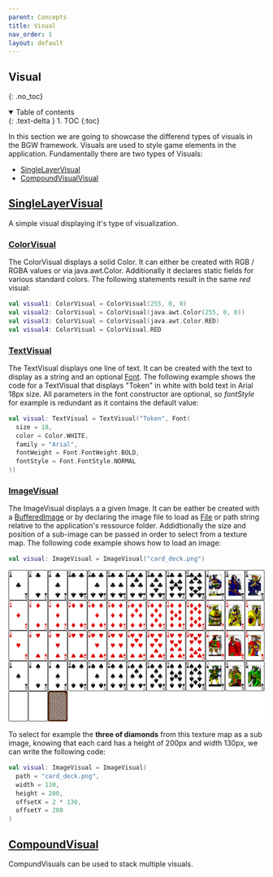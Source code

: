 ```yaml
---
parent: Concepts
title: Visual
nav_order: 1
layout: default
---
```


## Visual
{: .no_toc}
<details open markdown="block">
  <summary>
    Table of contents
  </summary>
  {: .text-delta }
1. TOC
{:toc}
</details>

In this section we are going to showcase the differend types of visuals in the BGW framework.
Visuals are used to style game elements in the application. Fundamentally there are two types of Visuals: 
 * [SingleLayerVisual](bgw/concepts/visual/visual.html#singlelayervisual)
 * [CompoundVisualVisual](bgw/concepts/visual/visual.html#compoundvisual)

## [SingleLayerVisual](/bgw/kotlin-docs/bgw-core/tools.aqua.bgw.visual/-single-layer-visual/)
A simple visual displaying it's type of visualization.

### [ColorVisual](/bgw/kotlin-docs/bgw-core/tools.aqua.bgw.visual/-color-visual/)
The ColorVisual displays a solid Color. It can either be created with RGB / RGBA values or via java.awt.Color. Additionally it declares static fields for various standard colors. The following statements result in the same *red* visual:
````kotlin
val visual1: ColorVisual = ColorVisual(255, 0, 0)
val visual2: ColorVisual = ColorVisual(java.awt.Color(255, 0, 0))
val visual3: ColorVisual = ColorVisual(java.awt.Color.RED)
val visual4: ColorVisual = ColorVisual.RED
````


### [TextVisual](/bgw/kotlin-docs/bgw-core/tools.aqua.bgw.visual/-text-visual/)
The TextVisual displays one line of text. It can be created with the text to display as a string and an optional [Font](/bgw/kotlin-docs/bgw-core/tools.aqua.bgw.util/-font/). The following example shows the code for a TextVisual that displays "Token" in white with bold text in Arial 18px size. All parameters in the font constructor are optional, so *fontStyle* for example is redundant as it contains the default value:
````kotlin
val visual: TextVisual = TextVisual("Token", Font(
  size = 18,
  color = Color.WHITE,
  family = "Arial",
  fontWeight = Font.FontWeight.BOLD,
  fontStyle = Font.FontStyle.NORMAL
))
````

### [ImageVisual](/bgw/kotlin-docs/bgw-core/tools.aqua.bgw.visual/-image-visual/)
The ImageVisual displays a a given Image. It can be eather be created with a [BufferedImage](https://docs.oracle.com/en/java/javase/11/docs/api/java.desktop/java/awt/image/BufferedImage.html) or by declaring the image file to load as [File](https://docs.oracle.com/en/java/javase/11/docs/api/java.base/java/io/File.html) or path string relative to the application's ressource folder. Addidtionally the size and position of a sub-image can be passed in order to select from a texture map. The following code example shows how to load an image:
````kotlin
val visual: ImageVisual = ImageVisual("card_deck.png")
````
![image](card_deck.png)

To select for example the **three of diamonds** from this texture map as a sub image, knowing that each card has a height of 200px and width 130px, we can write the following code:
````kotlin
val visual: ImageVisual = ImageVisual(
  path = "card_deck.png",
  width = 130,
  height = 200,
  offsetX = 2 * 130,
  offsetY = 200
)
````


## [CompoundVisual](/bgw/kotlin-docs/bgw-core/tools.aqua.bgw.visual/-compound-visual/)
CompundVisuals can be used to stack multiple visuals.
